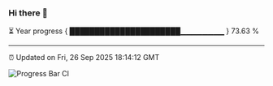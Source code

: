 ### Hi there 👋

⏳ Year progress { ██████████████████████▁▁▁▁▁▁▁▁ } 73.63 %

---

⏰ Updated on Fri, 26 Sep 2025 18:14:12 GMT

![Progress Bar CI](https://github.com/Shyam-Makwana/GitHub-Actions-Demo/workflows/Progress%20Bar%20CI/badge.svg)
